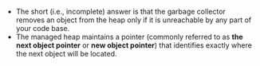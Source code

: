 - The short (i.e., incomplete) answer is that the garbage collector removes an object from the heap only if it is unreachable by any part of your code base.
- The managed heap maintains a pointer (commonly referred to as **the next object pointer** or **new object pointer**) that identifies exactly where the next object will be located.